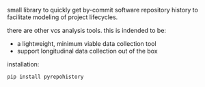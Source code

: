small library to quickly get by-commit software repository history to facilitate modeling of project lifecycles.

there are other vcs analysis tools. this is indended to be:
- a lightweight, minimum viable data collection tool 
- support longitudinal data collection out of the box 

installation:

```
pip install pyrepohistory
```
